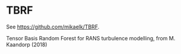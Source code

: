 # TBRF
See https://github.com/mikaelk/TBRF.

Tensor Basis Random Forest for RANS turbulence modelling, from M. Kaandorp (2018)
